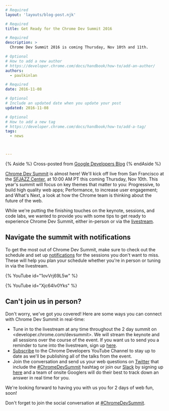 ```yaml
---
# Required
layout: 'layouts/blog-post.njk'

# Required
title: Get Ready for the Chrome Dev Summit 2016

# Required
description: >
  Chrome Dev Summit 2016 is coming Thursday, Nov 10th and 11th.

# Optional
# How to add a new author
# https://developer.chrome.com/docs/handbook/how-to/add-an-author/
authors:
  - paulkinlan

# Required
date: 2016-11-08

# Optional
# Include an updated date when you update your post
updated: 2016-11-08

# Optional
# How to add a new tag
# https://developer.chrome.com/docs/handbook/how-to/add-a-tag/
tags:
  - news



---
```


{% Aside %}
Cross-posted from <a href="https://developers.googleblog.com/2016/11/get-ready-for-the-chrome-dev-summit-2016.html">Google Developers Blog</a>
{% endAside %}



[Chrome Dev Summit](/devsummit/?utm_campaign=chrome_discussion_devsummitwelcome_110716&utm_source=gdev&utm_medium=plus)
is almost here! We'll kick off live from San Francisco at the
[SFJAZZ Center](https://www.google.com/maps/place/SFJAZZ+Center/@37.7762655,-122.4235699,17z),
at 10:00 AM PT this coming Thursday, Nov 10th. This year's summit will focus
on key themes that matter to you: Progressive, to build high quality web apps;
Performance, to increase user engagement; and What's Next, a look at how the
Chrome team is thinking about the future of the web.

While we're putting the finishing touches on the keynote, sessions, and code
labs, we wanted to provide you with some tips to get ready to experience
Chrome Dev Summit, either in-person or via the
[livestream](/devsummit?utm_campaign=chrome_discussion_devsummitwelcome_110716&utm_source=gdev&utm_medium=plus/).

## Navigate the summit with notifications

To get the most out of Chrome Dev Summit, make sure to check out the schedule
and set up
[notifications](/devsummit/schedule?utm_campaign=chrome_discussion_devsummitwelcome_110716&utm_source=gdev&utm_medium=plus#notifications)
for the sessions you don't want to miss. These will help you plan your
schedule whether you're in person or tuning in via the livestream.


{% YouTube id="1ovVrj69L5w" %}


<div class="clearfix"></div>

{% YouTube id="Xjc64Iv0Yks" %}


## Can't join us in person?

Don't worry, we've got you covered! Here are some ways you can connect with
Chrome Dev Summit in real-time:

* Tune in to the livestream at any time throughout the 2 day summit on 
  <developer.chrome.com/devsummit>. We will stream the keynote and all
  sessions over the course of the event. If you want us to send you a
  reminder to tune into the livestream, sign up
  [here](https://services.google.com/fb/forms/cds2016/).
* [Subscribe](https://www.youtube.com/user/ChromeDevelopers?sub_confirmation=1)
  to the Chrome Developers YouTube Channel to stay up to date as we'll be
  publishing all of the talks from the event.
* Join the conversation and send us your web questions on
  [Twitter](https://twitter.com/ChromiumDev) that include the
  [#ChromeDevSummit](https://twitter.com/search?q=%23ChromeDevSummit) hashtag
  or join our [Slack](https://chromiumdev.slack.com/) by signing up
  [here](https://join.slack.com/t/chromiumdev/shared_invite/enQtMzM3NjYwNjI0MDM4LTk2NjEyYTIxODk1MDYxMmNjNWYzMGMxZGVhMDNhY2I1ZjBhMjdlYTg0MTg4ZGE0OTQ0ZmYwNTRiMGJlYzVjOTE) and a team of onsite
  Googlers will do their best to track down an answer in real time for you.

We're looking forward to having you with us you for 2 days of web fun, soon!

Don't forget to join the social conversation at
[#ChromeDevSummit](https://twitter.com/search?q=%23ChromeDevSummit).


